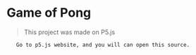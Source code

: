 <h1> Game of Pong </h1>
 
 > This project was made on P5.js
 
 ````
    Go to p5.js website, and you will can open this source.
 ````
